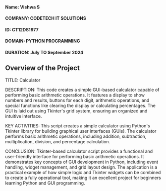 
#### Name: Vishwa S
#### COMPANY: CODETECH IT  SOLUTIONS
#### ID: CT12DS1977
#### DOMAIN: PYTHON PROGRAMMING
#### DURATION: July TO September 2024


## Overview of the Project

TITLE: Calculator

DESCRIPTION:
This code creates a simple GUI-based calculator capable of performing basic arithmetic operations. It features a display to show numbers and results, buttons for each digit, arithmetic operations, and special functions like clearing the display or calculating percentages. The GUI is laid out using Tkinter's grid system, ensuring an organized and intuitive interface.

KEY ACTIVITIES:
This script creates a simple calculator using Python's Tkinter library for building graphical user interfaces (GUIs). The calculator performs basic arithmetic operations, including addition, subtraction, multiplication, division, and percentage calculation.

CONCLUSION:
Tkinter-based calculator script provides a functional and user-friendly interface for performing basic arithmetic operations. It demonstrates key concepts of GUI development in Python, including event handling, widget management, and grid layout design. The application is a practical example of how simple logic and Tkinter widgets can be combined to create a fully operational tool, making it an excellent project for beginners learning Python and GUI programming.